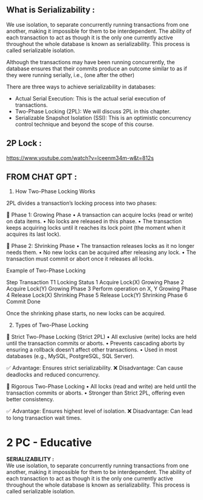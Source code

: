
## What is Serializability :

We use isolation, to separate concurrently running 
transactions from one another, making it impossible 
for them to be interdependent. The ability of each transaction 
to act as though it is the only one currently active throughout 
the whole database is known as serializability. 
This process is called serializable isolation.

Although the transactions may have been running concurrently, 
the database ensures that their commits produce an outcome 
similar to as if they were running serially, i.e., (one after the other)



There are three ways to achieve serializability in databases:

* Actual Serial Execution: This is the actual serial execution of transactions.
* Two-Phase Locking (2PL): We will discuss 2PL in this chapter.
* Serializable Snapshot Isolation (SSI): This is an optimistic concurrency control technique and beyond the scope of this course.

## 2P Lock :
https://www.youtube.com/watch?v=lceenm34m-w&t=812s


## FROM CHAT GPT :

1. How Two-Phase Locking Works

2PL divides a transaction’s locking process into two phases:

📌 Phase 1: Growing Phase
•	A transaction can acquire locks (read or write) on data items.
•	No locks are released in this phase.
•	The transaction keeps acquiring locks until it reaches its lock point (the moment when it acquires its last lock).

📌 Phase 2: Shrinking Phase
•	The transaction releases locks as it no longer needs them.
•	No new locks can be acquired after releasing any lock.
•	The transaction must commit or abort once it releases all locks.

Example of Two-Phase Locking

Step	Transaction T1	        Locking Status
1	Acquire Lock(X)	            Growing Phase
2	Acquire Lock(Y)	            Growing Phase
3	Perform operation on X, Y	Growing Phase
4	Release Lock(X)	            Shrinking Phase
5	Release Lock(Y)	            Shrinking Phase
6	Commit	                    Done


Once the shrinking phase starts, no new locks can be acquired.

2. Types of Two-Phase Locking

📌 Strict Two-Phase Locking (Strict 2PL)
•	All exclusive (write) locks are held until the transaction commits or aborts.
•	Prevents cascading aborts by ensuring a rollback doesn’t affect other transactions.
•	Used in most databases (e.g., MySQL, PostgreSQL, SQL Server).

✅ Advantage: Ensures strict serializability.
❌ Disadvantage: Can cause deadlocks and reduced concurrency.

📌 Rigorous Two-Phase Locking
•	All locks (read and write) are held until the transaction commits or aborts.
•	Stronger than Strict 2PL, offering even better consistency.

✅ Advantage: Ensures highest level of isolation.
❌ Disadvantage: Can lead to long transaction wait times.

# 2 PC - Educative

**SERIALIZABILITY :**  <br />
We use isolation, to separate concurrently running transactions from one another, 
making it impossible for them to be interdependent. The ability of each transaction 
to act as though it is the only one currently active throughout the whole database is 
known as serializability. This process is called serializable isolation.

